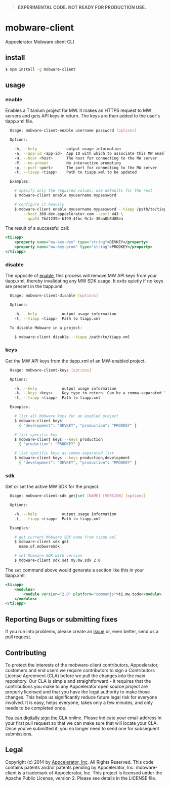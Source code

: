 > **EXPERIMENTAL CODE. NOT READY FOR PRODUCTION USE.**

# mobware-client

Appcelerator Mobware client CLI

## install

```bash
$ npm install -g mobware-client
```

## usage

### enable

Enables a Titanium project for MW. It makes an HTTPS request to MW servers and gets API keys in return.  The keys are then added to the user's tiapp.xml file.

```bash
  Usage: mobware-client-enable username password [options]

  Options:

    -h, --help             output usage information
    -a, --app-id <app-id>  App ID with which to associate this MW enablement
    -H, --host <host>      The host for connecting to the MW server
    -P, --no-prompt        No interactive prompting
    -p, --port <port>      The port for connecting to the MW server
    -t, --tiapp <tiapp>    Path to tiapp.xml to be updated

  Examples:

    # specify only the required values, use defaults for the rest
    $ mobware-client enable myusername mypassword

    # configure it heavily
    $ mobware-client enable myusername mypassword --tiapp /path/to/tiapp.xml \
        --host 360-dev.appcelerator.com --port 443 \
        --appId 7bd1239e-b199-4fbc-9c1c-30aa0b8d08ea

```

The result of a successful call:

```xml
<ti:app>
	<property name="mw-key-dev" type="string">DEVKEY</property>
	<property name="mw-key-prod" type="string">PRODKEY</property>
</ti:app>
```

### disable

The opposite of [enable][], this process will remove MW API keys from your tiapp.xml, thereby invalidating any MW SDK usage. It exits quietly if no keys are present in the tiapp.xml.

```bash
  Usage: mobware-client-disable [options]

  Options:

    -h, --help           output usage information
    -t, --tiapp <tiapp>  Path to tiapp.xml

  To disable Mobware in a project:

    $ mobware-client disable --tiapp /path/to/tiapp.xml
```

### keys

Get the MW API keys from the tiapp.xml of an MW-enabled project.

```bash
  Usage: mobware-client-keys [options]

  Options:

    -h, --help           output usage information
    -k, --keys <keys>    Key type to return. Can be a comma-separated list.
    -t, --tiapp <tiapp>  Path to tiapp.xml

  Examples:

    # list all Mobware keys for an enabled project
    $ mobware-client keys
      { "development": "DEVKEY", "production": "PRODKEY" }

    # list specific key
    $ mobware-client keys --keys production
      { "production": "PRODKEY" }

    # list specific keys as comma-separated list
    $ mobware-client keys --keys production,development
      { "development": "DEVKEY", "production": "PRODKEY" }
```

### sdk

Get or set the active MW SDK for the project.

```bash
  Usage: mobware-client-sdk get|set [NAME] [VERSION] [options]

  Options:

    -h, --help           output usage information
    -t, --tiapp <tiapp>  Path to tiapp.xml

  Examples:

    # get current Mobware SDK name from tiapp.xml
    $ mobware-client sdk get
      name.of.mobwareSdk

    # set Mobware SDK with version
    $ mobware-client sdk set my.mw.sdk 2.0
```

The `set` command above would generate a section like this in your tiapp.xml:

```xml
<ti:app>
	<modules>
		<module version="2.0" platform="commonjs">ti.mw.todo</module>
	</modules>
</ti:app>
```

## Reporting Bugs or submitting fixes

If you run into problems, please create an [Issue](https://github.com/appcelerator/mobware-client/issues) or, even better, send us a pull request.

## Contributing

To protect the interests of the mobware-client contributors, Appcelerator, customers and end users we require contributors to sign a Contributors License Agreement (CLA) before we pull the changes into the main repository. Our CLA is simple and straightforward - it requires that the contributions you make to any Appcelerator open source project are properly licensed and that you have the legal authority to make those changes. This helps us significantly reduce future legal risk for everyone involved. It is easy, helps everyone, takes only a few minutes, and only needs to be completed once.

[You can digitally sign the CLA](http://bit.ly/app_cla) online. Please indicate your email address in your first pull request so that we can make sure that will locate your CLA.  Once you've submitted it, you no longer need to send one for subsequent submissions.

## Legal

Copyright (c) 2014 by [Appcelerator, Inc](http://www.appcelerator.com). All Rights Reserved.
This code contains patents and/or patents pending by Appcelerator, Inc.
mobware-client is a trademark of Appcelerator, Inc.
This project is licensed under the Apache Public License, version 2.  Please see details in the LICENSE file.


[enable]: #enable
